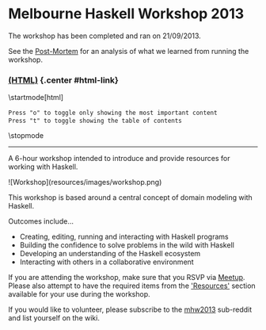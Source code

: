 

Melbourne Haskell Workshop 2013
===============================

<div class="note important">
The workshop has been completed and ran on 21/09/2013.

See the [Post-Mortem](#post-mortem) for an analysis of what we learned from
running the workshop.
</div>


<!-- Trickery to conditionally display the alternate format link -->

### [(HTML)](http://sordina.github.io/haskell_workshop/) {.center #html-link}

<div class="important">

<script type="text/javascript">
	document.getElementById('html-link').remove()
	document.write("<h3 class='center'><a href='workshop.pdf'>(PDF)</a></h3>")
</script>

\startmode[html]
~~~{.note .notitle}
Press "o" to toggle only showing the most important content
Press "t" to toggle showing the table of contents
~~~
\stopmode

</div>

-----

<div class="center important">

A 6-hour workshop intended to introduce and provide resources for working with Haskell.

</div>

<!-- http://upload.wikimedia.org/wikipedia/commons/0/0c/Potter's_workshop_VA.jpg -->
<div class="center nopad"> ![Workshop](resources/images/workshop.png) </div>

This workshop is based around a central concept of domain modeling with Haskell.

Outcomes include...

* Creating, editing, running and interacting with Haskell programs
* Building the confidence to solve problems in the wild with Haskell
* Developing an understanding of the Haskell ecosystem
* Interacting with others in a collaborative environment

<div class="important note">

If you are attending the workshop, make sure that you RSVP via
[Meetup](http://www.meetup.com/Melbourne-Functional-User-Group-MFUG/events/132307572/).
Please also attempt to have the required items
from the ['Resources'](#resources) section available for your use during the workshop.

If you would like to volunteer, please subscribe to the [mhw2013](http://www.reddit.com/r/mhw2013/)
sub-reddit and list yourself on the wiki.

</div>
